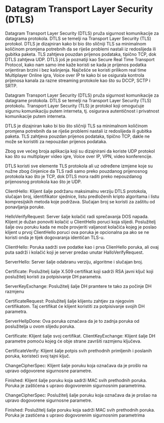 # Datagram Transport Layer Security (DTLS)

Datagram Transport Layer Security (DTLS) pruža sigurnost komunikacije za datagrama protokola. DTLS se temelji na Transport Layer Security (TLS) protokol. 
DTLS je dizajniran kako bi bio što sličniji TLS sa minimalnom količinom promjena potrebnih da se riješe problemi nastali iz redoslijeda ili gubitka paketa. TLS zahtjeva pouzdan prijenos podataka, tipično TCP, dok DTLS zahtjeva UDP. DTLS još je poznatiji kao Secure Real Time Transport Protocol, kako nam samo ime kaže koristi se kada je prijenos podatka orijentiran brzini i bez kašnjenja. Najčešće se koristi prilikom real time Multiplayer Online igra, Voice over IP te kako bi se osigurala kontrola prijenosa kanala za razne streaming protokole kao što su DCCP, SCTP i SRTP.


Datagram Transport Layer Security (DTLS) pruža sigurnost komunikacije za datagrame protokola. DTLS se temelji na Transport Layer Security (TLS) protokolu. Transport Layer Security (TLS) je protokol koji omogućuje sigurnu komunikaciju putem interneta, tj. osigurava autentičnost i privatnost komunikacije putem interneta.
	
DTLS je dizajniran kako bi bio što sličniji TLS sa minimalnom količinom promjena potrebnih da se riješe problemi nastali iz redoslijeda ili gubitka paketa. TLS zahtjeva pouzdan prijenos podataka, tipično TCP, dakle ne može se koristiti za nepouzdan prijenos podataka.

Zbog sve većeg broja aplikacija koji su dizajnirani da koriste UDP protokol kao što su multiplayer video igre, Voice over IP, VPN, video konferencije. 

DTLS koristi sve  elemente TLS protokola ali uz određene izmjene koje su nužne zbog činjenice da TLS radi samo preko pouzdanog prijenosnog protokola kao što je TCP,
dok DTLS mora raditi preko nepouzdanog prijenosnog protokola kao što je UDP.


ClientHello: Klijent  šalje  podržanu   maksimalnu   verziju   DTLS  protokola,   slučajan  broj,
identifikator sjednice, listu predloženih kripto algoritama i listu kompresijskih metoda koje
podržava. Slučajan broj se koristi za zaštitu od ponavljanja poruke.

HelloVerifyRequest:
Server šalje kolačić radi sprečavanja DOS napada. Klijent je dužan ponoviti kolačić u ClientHello poruci koja slijedi. Poslužitelj šalje ovu poruku kada ne može provjeriti valjanost kolačića kojeg je poslao klijent u prvoj ClientHello poruci ova poruka je opcionalna pa ako se ne koristi onda je tijek dogovaranja identičan TLS-u. 

ClientHello:
Poruka sadrži sve podatke kao i prva ClienHello poruka, ali ovaj puta sadrži i kolačić koji je server predao unutar HalloVerifyRequest.

ServerHello:
Server šalje odabranu verziju, algoritme i slučajan broj.

Certificate: 
Poslužitelj šalje X.509 certifikat koji sadrži RSA javni ključ koji poslužitelj koristi za potpisivanje DH parametra.

ServerKeyExchange: 
Poslužitelj šalje DH pramtere te tako za počinje DH razmjenu

CertificateRequest: 
Poslužitelj šalje klijentu zahtjev za njegovim certifikatom. Taj certifikat će klijent koristiti za potpisivanje svojih DH parametra.

ServerHellpDone:
Ova poruka označava da je to zadnja poruka od poslužitelja u ovom slijedu poruka.

Certificate: 
Klijent šalje svoj certifikat.
ClientKeyExchange: 
Klijent šalje DH parametre pomoću kojeg će obje strane završiti razmjenu ključeva.

CertificateVerify:
Klijent šalje potpis svih prethodnih primljenih i poslanih poruka, koristeći svoj tajni ključ.

ChangeCipherSpec:
Klijent šalje poruku koja označava da je prošlo na upravo odgovorene sigurnosne parametre.

Finished: 
Klijent šalje poruku koja sadrži MAC svih prethodnih poruka. Poruka je zaštićena s upravo dogovorenim sigurnosnim parametrima.

ChangeCipherSpec:
Poslužitelj šalje poruku koja označava da je prošao na upravo dogovorene sigurnosne parametre.

Finished:
Poslužitelj šalje poruku koja sadrži MAC svih prethodnih poruka. Poruka je zastićena s upravo dogovorenim sigurnosnim parametrima
 
